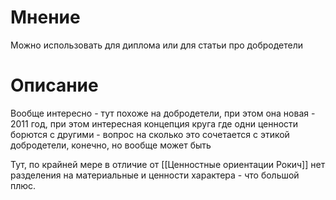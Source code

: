 # Мнение

Можно использовать для диплома или для статьи про добродетели

# Описание

Вообще интересно - тут похоже на добродетели, при этом она новая - 2011 год, при этом интересная концепция круга где одни ценности борются с другими - вопрос на сколько это сочетается с этикой добродетели, конечно, но вообще может быть

Тут, по крайней мере в отличие от [[Ценностные ориентации Рокич]] нет разделения на материальные и ценности характера - что большой плюс.

